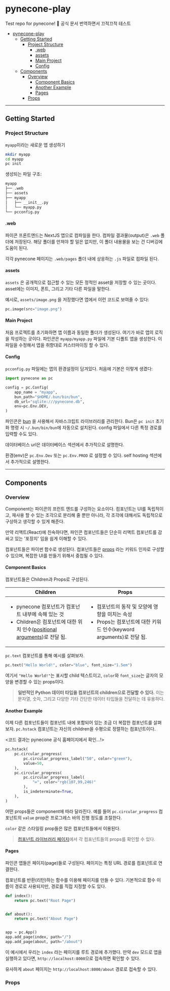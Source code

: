 # pynecone-play

Test repo for pynecone! 🌲 공식 문서 번역하면서 끄적끄적 테스트

- [pynecone-play](#pynecone-play)
  - [Getting Started](#getting-started)
    - [Project Structure](#project-structure)
      - [.web](#web)
      - [assets](#assets)
      - [Main Project](#main-project)
      - [Config](#config)
  - [Components](#components)
    - [Overview](#overview)
      - [Component Basics](#component-basics)
      - [Another Example](#another-example)
      - [Pages](#pages)
    - [Props](#props)

<hr>

## Getting Started

### Project Structure

`myapp`이라는 새로운 앱 생성하기

```bash
mkdir myapp
cd myapp
pc init
```

생성되는 파일 구조:

```bash
myapp
├── .web
├── assets
├── myapp
│   ├── __init__.py
│   └── myapp.py
└── pcconfig.py
```

#### .web

파이콘 프론트엔드는 NextJS 앱으로 컴파일을 한다. 컴파일 결과물(output)은 `.web` 폴더에 저장된다. 해당 폴더를 만져야 할 일은 없지만, 이 폴더 내용물을 보는 건 디버깅에 도움이 된다.

각각 pynecone 페이지는 `.web/pages` 폴더 내에 상응하는 `.js` 파일로 컴파일 된다.

#### assets

`assets` 은 공개적으로 접근할 수 있는 모든 정적인 asset을 저장할 수 있는 곳이다. asset에는 이미지, 폰트, 그리고 기타 다른 파일을 말한다.

예시로, `assets/image.png` 을 저장했다면 앱에서 이런 코드로 보여줄 수 있다:

```python
pc.image(src="image.png")
```

#### Main Project

처음 프로젝트를 초기화하면 앱 이름과 동일한 폴더가 생성된다. 여기가 바로 앱의 로직을 작성하는 곳이다.
파인콘은 `myapp/myapp.py` 파일에 기본 디폴트 앱을 생성한다. 이 파일을 수정해서 앱을 취향대로 커스터마이징 할 수 있다.

#### Config

`pcconfig.py` 파일에는 앱의 환경설정이 담겨있다. 처음에 기본은 이렇게 생겼다:

```python
import pynecone as pc

config = pc.Config(
    app_name = "myapp",
    bun_path="$HOME/.bun/bin/bun",
    db_url="sqlite:///pynecone.db",
    env=pc.Env.DEV,
)
```

파인콘은 [bun](https://bun.sh/) 을 사용해서 자바스크립트 라이브러리를 관리한다. Bun은 `pc init` 초기화 명령 시 `~/.bun/bin/bun`에 자동으로 설치된다. config 파일에서 다른 특정 경로를 입력할 수도 있다.

데이터베이스 url은 데이터베이스 섹션에서 추가적으로 설명한다.

환경(env)은 `pc.Env.Dev` 또는 `pc.Env.PROD` 로 설정할 수 있다. self hosting 섹션에서 추가적으로 설명한다.

<hr>

## Components

### Overview

Component는 파이콘의 프런트 엔드를 구성하는 요소이다. 컴포넌트는 UI를 독립적이고, 재사용 할 수 있는 조각으로 분리해 줄 뿐만 아니라, 각 조각에 대해서도 독립적으로 구상하고 생각할 수 있게 해준다.

만약 리액트(React)에 친숙하다면, 파인콘 컴포넌트들은 단순히 리액트 컴포넌트를 감싸고 있는 '포장지' 임을 쉽게 이해할 수 있다.

컴포넌트들은 파이썬 함수로 생성된다. 컴포넌트들은 [props](https://pynecone.io/docs/components/props) 라는 키워드 인자로 구성할 수 있으며, 복잡한 UI를 만들기 위해서 중첩될 수 있다.

#### Component Basics

컴포넌트들은 Children과 Props로 구성된다.

| Children | Props |
| -- | -- |
| <ul><li>pynecone 컴포넌트가 컴포넌트 내부에 속해 있는 것</li><li>Children은 컴포넌트에 대한 위치 인수([positional arguments](https://www.codingem.com/what-is-a-positional-argument-in-python/))로 전달 됨.</li></ul>  | <ul><li>컴포넌트의 동작 및 모양에 영향을 미치는 속성</li><li>Props는 컴포넌트에 대한 키워드 인수(keyword arguments)로 전달 됨.</li></ul> |

`pc.text` 컴포넌트를 통해 예시를 살펴보자.

```python
pc.text("Hello World!", color="blue", font_size="1.5em")
```

여기서 `"Hello World!"`는 표시할 child 텍스트이고, `color`와 `font_size`는 글자의 모양을 변경할 수 있는 props이다.

> **일반적인 Python 데이터 타입을 컴포넌트의 children으로 전달할 수 있다.** 이는 문자열, 숫자, 그리고 다양한 기타 간단한 데이터 타입들을 전달하는 데 유용하다.

#### Another Example

이제 다른 컴포넌트들이 컴포넌트 내에 포함되어 있는 조금 더 복잡한 컴포넌트를 살펴보자. `pc.hstack` 컴포넌트는 자신의 children을 수평으로 정렬하는 컴포넌트이다.

<코드 결과는 pynecone 공식 홈페이지에서 확인...!>

```python
pc.hstack(
    pc.circular_progress(
        pc.circular_progress_label("50", color="green"),
        value=50,
    ),
    pc.circular_progress(
        pc.circular_progress_label(
            "∞", color="rgb(107,99,246)"
        ),
        is_indeterminate=True,
    ),
)
```

어떤 props들은 component에 따라 달라진다. 예를 들어 `pc.circular_progress` 컴포넌트의 `value` prop은 프로그레스 바의 진행 정도를 조절한다.

`color` 같은 스타일링 prop들은 많은 컴포넌트들에서 이용된다.

> [컴포넌트 라이브러리 페이지](https://pynecone.io/docs/library)에서 각 컴포넌트들의 props를 확인할 수 있다.

#### Pages

파인콘 앱들은 페이지(page)들로 구성된다. 페이지는 특정 URL 경로를 컴포넌트로 연결한다. 

컴포넌트를 반환(리턴)하는 함수를 이용해 페이지를 만들 수 있다. 기본적으로 함수 이름이 경로로 사용되지만, 경로를 직접 지정할 수도 있다.

```python
def index():
    return pc.text("Root Page")


def about():
    return pc.text("About Page")


app = pc.App()
app.add_page(index, path="/")
app.add_page(about, path="/about")
```

이 예시에서 우리는 `index` 라는 페이지를 루트 경로에 추가했다. 만약 `dev` 모드로 앱을 실행하고 있다면, `http://localhost:8000`으로 접속하면 확인할 수 있다.

유사하게 `about` 페이지는 `http://localhost:8000/about` 경로로 접속할 수 있다.

### Props


